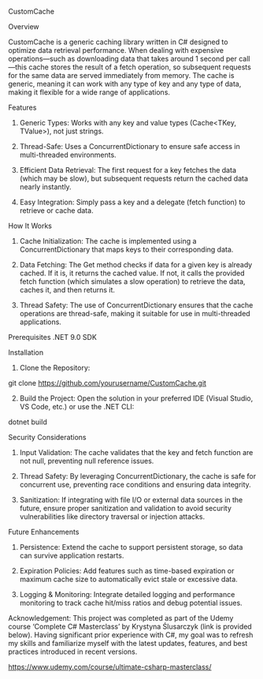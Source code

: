 CustomCache

Overview

CustomCache is a generic caching library written in C# designed to optimize data retrieval performance. When dealing with expensive operations—such as downloading data that takes around 1 second per call—this cache stores the result of a fetch operation, so subsequent requests for the same data are served immediately from memory. The cache is generic, meaning it can work with any type of key and any type of data, making it flexible for a wide range of applications.

Features

1. Generic Types: Works with any key and value types (Cache<TKey, TValue>), not just strings.

2. Thread-Safe: Uses a ConcurrentDictionary to ensure safe access in multi-threaded environments.

3. Efficient Data Retrieval: The first request for a key fetches the data (which may be slow), but subsequent requests return the cached data nearly instantly.

4. Easy Integration: Simply pass a key and a delegate (fetch function) to retrieve or cache data.

How It Works

1. Cache Initialization: The cache is implemented using a ConcurrentDictionary that maps keys to their corresponding data.

2. Data Fetching: The Get method checks if data for a given key is already cached. If it is, it returns the cached value. If not, it calls the provided fetch function (which simulates a slow operation) to retrieve the data, caches it, and then returns it.

3. Thread Safety: The use of ConcurrentDictionary ensures that the cache operations are thread-safe, making it suitable for use in multi-threaded applications.

Prerequisites
.NET 9.0 SDK

Installation

1. Clone the Repository:

git clone https://github.com/yourusername/CustomCache.git

2. Build the Project: Open the solution in your preferred IDE (Visual Studio, VS Code, etc.) or use the .NET CLI:

dotnet build

Security Considerations

1. Input Validation: The cache validates that the key and fetch function are not null, preventing null reference issues.

2. Thread Safety: By leveraging ConcurrentDictionary, the cache is safe for concurrent use, preventing race conditions and ensuring data integrity.

3. Sanitization: If integrating with file I/O or external data sources in the future, ensure proper sanitization and validation to avoid security vulnerabilities like directory traversal or injection attacks.

Future Enhancements

1. Persistence: Extend the cache to support persistent storage, so data can survive application restarts.

2. Expiration Policies: Add features such as time-based expiration or maximum cache size to automatically evict stale or excessive data.

3. Logging & Monitoring: Integrate detailed logging and performance monitoring to track cache hit/miss ratios and debug potential issues.

Acknowledgement: This project was completed as part of the Udemy course ‘Complete C# Masterclass’ by Krystyna Ślusarczyk (link is provided below). Having significant prior experience with C#, my goal was to refresh my skills and familiarize myself with the latest updates, features, and best practices introduced in recent versions.

https://www.udemy.com/course/ultimate-csharp-masterclass/
